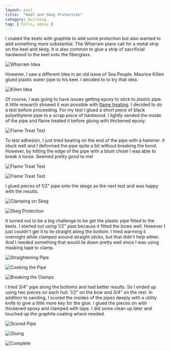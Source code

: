```yaml
---
layout: post
title:  "Keel and Skeg Protection"
category: building
tag: [ hulls, epoxy ]
---
```


I coated the keels with graphite to add some protection but also wanted to add something more substantial. The Wharram plans call for a metal strip on the keel and skeg. It is also common to glue a strip of sacrificial hardwood to the keel onto the fiberglass.

![Wharram Idea](/assets/images/keel-protection-wharram.jpg)

However, I saw a different idea in an old issue of Sea People. Maurice Killen glued plastic water pipe to his keel. I decided to to try that idea.

![Killen Idea](/assets/images/keel-protection-killen.jpg)

Of course, I was going to have issues getting epoxy to stick to plastic pipe. A little research showed it was possible with [flame treating](https://theepoxyexperts.com/flame-treatment-plastic-substrates-adhesive-bonding/). I decided to do a test before proceeding. For my test I glued a short piece of black polyethylene pipe to a scrap piece of hardwood. I lightly sanded the inside of the pipe and flame treated it before gluing with thickened epoxy.

![Flame Treat Test](/assets/images/keel-protection-test-1.jpg)

To test adhesion, I just tried beating on the end of the pipe with a hammer. It stuck well and I deformed the pipe quite a bit without breaking the bond. However, by hitting the edge of the pipe with a blunt chisel I was able to break it loose. Seemed pretty good to me!

![Flame Treat Test](/assets/images/keel-protection-test-2.jpg)

![Flame Treat Test](/assets/images/keel-protection-test-3.jpg)

I glued pieces of 1/2" pipe onto the skegs as the next test and was happy with the results.

![Clamping on Skeg](/assets/images/keel-protection-skeg-1.jpg)

![Skeg Protection](/assets/images/keel-protection-skeg-2.jpg)

It turned out to be a big challenge to be get the plastic pipe fitted to the keels. I started out using 1/2" pipe because it fitted the bows well. However I just couldn't get it to lie straight along the bottom. I tried warming it overnight while clamped around straight sticks, but that didn't help either. And I needed something that would lie down pretty well since I was using masking tape to clamp.

![Straightening Pipe](/assets/images/keel-protection-pipe-1.jpg)

![Cooking the Pipe](/assets/images/keel-protection-pipe-2.jpg)

![Breaking the Clamps](/assets/images/keel-protection-pipe-3.jpg)

I tried 3/4" pipe along the bottoms and had better results. So I ended up using two pieces on each hull. 1/2" on the bow and 3/4" on the rest. In addition to sanding, I scored the insides of the pipes deeply with a utility knife to give a little more key for the glue. I glued the pieces on with thickened epoxy and clamped with tape. I did some clean up later and touched up the graphite coating where needed.

![Scored Pipe](/assets/images/keel-protection-1.jpg)

![Gluing](/assets/images/keel-protection-2.jpg)

![Complete](/assets/images/keel-protection-3.jpg)
